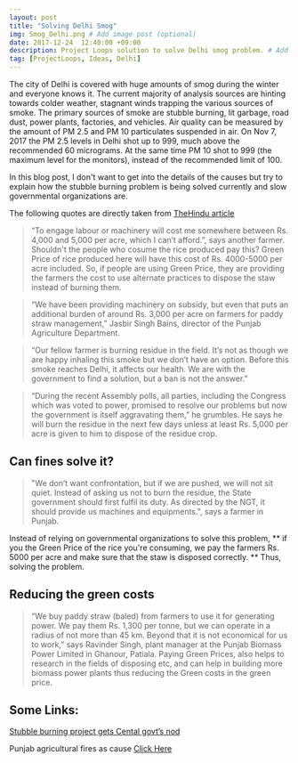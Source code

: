 ```yaml
---
layout: post
title: "Solving Delhi Smog"
img: Smog_Delhi.png # Add image post (optional)
date: 2017-12-24  12:40:00 +09:00
description: Project Loops solution to solve Delhi smog problem. # Add post description (optional)
tag: [ProjectLoops, Ideas, Delhi]
---
```


The city of Delhi is covered with huge amounts of smog during the winter and everyone knows it. The current majority of analysis sources are hinting towards colder weather, stagnant winds trapping the various sources of smoke. The primary sources of smoke are stubble burning, lit garbage, road dust, power plants, factories, and vehicles. Air quality can be measured by the amount of PM 2.5 and PM 10 particulates suspended in air. On Nov 7, 2017 the PM 2.5 levels in Delhi shot up to 999, much above the recommended 60 micrograms. At the same time PM 10 shot to 999 (the maximum level for the monitors), instead of the recommended limit of 100. 

In this blog post, I don't want to get into the details of the causes but try to explain how the stubble burning problem is being solved currently and slow governmental organizations are.

The following quotes are directly taken from [TheHindu article](http://www.thehindu.com/todays-paper/tp-opinion/the-flaming-fields-of-punjab/article19935665.ece)

> “To engage labour or machinery will cost me somewhere between Rs. 4,000 and 5,000 per acre, which I can’t afford.”, says another farmer.
Shouldn't the people who cosume the rice produced pay this? Green Price of rice produced here will have this cost of Rs. 4000-5000 per acre included. So, if people are using Green Price, they are providing the farmers the cost to use alternate practices to dispose the staw instead of burning them.

> “We have been providing machinery on subsidy, but even that puts an additional burden of around Rs. 3,000 per acre on farmers for paddy straw management,” Jasbir Singh Bains, director of the Punjab Agriculture Department.

> “Our fellow farmer is burning residue in the field. It’s not as though we are happy inhaling this smoke but we don’t have an option. Before this smoke reaches Delhi, it affects our health. We are with the government to find a solution, but a ban is not the answer.”

> “During the recent Assembly polls, all parties, including the Congress which was voted to power, promised to resolve our problems but now the government is itself aggravating them,” he grumbles. He says he will burn the residue in the next few days unless at least Rs. 5,000 per acre is given to him to dispose of the residue crop.

## Can fines solve it?

> "We don’t want confrontation, but if we are pushed, we will not sit quiet. Instead of asking us not to burn the residue, the State government should first fulfil its duty. As directed by the NGT, it should provide us machines and equipments.", says a farmer in Punjab.


Instead of relying on governmental organizations to solve this problem, ** if you the Green Price of the rice you're consuming, we pay the farmers Rs. 5000 per acre and make sure that the staw is disposed correctly. ** Thus, solving the problem.

## Reducing the green costs

> “We buy paddy straw (baled) from farmers to use it for generating power. We pay them Rs. 1,300 per tonne, but we can operate in a radius of not more than 45 km. Beyond that it is not economical for us to work,” says Ravinder Singh, plant manager at the Punjab Biomass Power Limited in Ghanour, Patiala.
Paying Green Prices, also helps to research in the fields of disposing etc, and can help in building more biomass power plants thus reducing the Green costs in the green price.

## Some Links: 

[Stubble burning project gets Cental govt’s nod](http://www.thehindu.com/news/cities/Delhi/stubble-burning-project-gets-cental-govts-nod/article22321515.ece)

Punjab agricultural fires as cause [Click Here](https://www.nasa.gov/feature/goddard/agricultural-fires-in-indias-punjab-region)